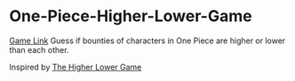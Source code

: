 # One-Piece-Higher-Lower-Game

[Game Link](https://senre.github.io/One-Piece-Higher-Lower-Game/)
Guess if bounties of characters in One Piece are higher or lower than each other.

Inspired by [The Higher Lower Game](http://www.higherlowergame.com/)
